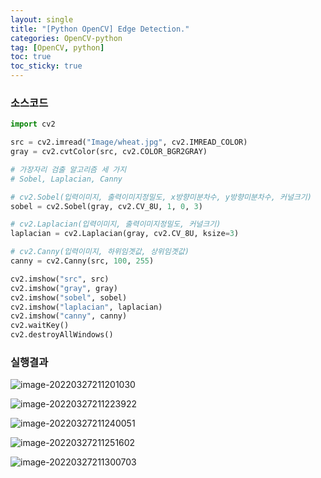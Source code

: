 ```yaml
---
layout: single
title: "[Python OpenCV] Edge Detection."
categories: OpenCV-python
tag: [OpenCV, python]
toc: true
toc_sticky: true
---
```

### 소스코드  
```python
import cv2

src = cv2.imread("Image/wheat.jpg", cv2.IMREAD_COLOR)
gray = cv2.cvtColor(src, cv2.COLOR_BGR2GRAY)

# 가장자리 검출 알고리즘 세 가지
# Sobel, Laplacian, Canny

# cv2.Sobel(입력이미지, 출력이미지정밀도, x방향미분차수, y방향미분차수, 커널크기)
sobel = cv2.Sobel(gray, cv2.CV_8U, 1, 0, 3)

# cv2.Laplacian(입력이미지, 출력이미지정밀도, 커널크기)
laplacian = cv2.Laplacian(gray, cv2.CV_8U, ksize=3)

# cv2.Canny(입력이미지, 하위임곗값, 상위임곗값)
canny = cv2.Canny(src, 100, 255)

cv2.imshow("src", src)
cv2.imshow("gray", gray)
cv2.imshow("sobel", sobel)
cv2.imshow("laplacian", laplacian)
cv2.imshow("canny", canny)
cv2.waitKey()
cv2.destroyAllWindows()
```
### 실행결과

![image-20220327211201030](../../images/2022-03-27-13-EdgeDetection/image-20220327211201030.png)

![image-20220327211223922](../../images/2022-03-27-13-EdgeDetection/image-20220327211223922.png)

![image-20220327211240051](../../images/2022-03-27-13-EdgeDetection/image-20220327211240051.png)

![image-20220327211251602](../../images/2022-03-27-13-EdgeDetection/image-20220327211251602.png)

![image-20220327211300703](../../images/2022-03-27-13-EdgeDetection/image-20220327211300703.png)

